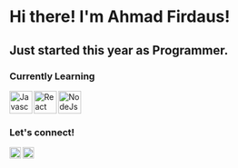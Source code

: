 # Hi there! I'm Ahmad Firdaus!

## Just started this year as Programmer.

### Currently Learning

<a>
    <img align="left" src="https://simpleicons.vercel.app/javascript/F7DF1E" alt="Javascript img" width="40px" />
    <img align="left" src="https://simpleicons.vercel.app/react/61DAFB" alt="React img" width="40px" />
    <img src="https://simpleicons.vercel.app/nodedotjs/339933" alt="NodeJs img" width="40px" />
</a>

### Let's connect!

<a href="https://twitter.com/the_Dark_Fall">
  <img align="left" alt="Firdaus's Twitter" width="20px" src="https://simpleicons.now.sh/twitter/495f7e" />
</a>
<a href="https://facebook.com/firdaus.ahmad.58910049/">
  <img align="left" alt="Firdaus's Facebook" width="20px" src="https://simpleicons.vercel.app/facebook/0866FF" />
</a>
